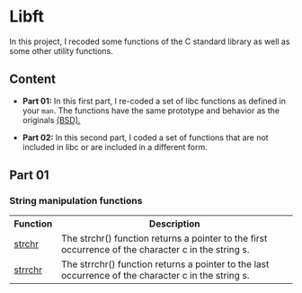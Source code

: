 # Libft
In this project, I recoded some functions of the C standard library as well as some other utility functions.

## Content

- **Part 01:** In this first part, I re-coded a set of libc functions as defined in your `man`. The functions have the same prototype and behavior as the originals <a href="https://www.freebsd.org/cgi/man.cgi">(BSD).</a>

- **Part 02:** In this second part, I coded a set of functions that are not included in libc or are included in a different form.

## Part 01

### String manipulation functions

<table>
  <tr>
    <th>Function</th>
    <th>Description</th>
  </tr>
  <tr>
    <td><a href="./ft_strchr.c"> strchr </a></td>
    <td>The strchr() function returns a pointer to the first occurrence of the character c in the string s.</td>
  </tr>
  <tr>
    <td><a href="#"> strrchr </a></td>
    <td>The strrchr() function returns a pointer to the last occurrence of the character c in the string s.</td>
  </tr>
</table>

